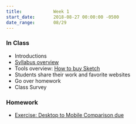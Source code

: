 ```yaml
---
title:            Week 1
start_date:       2018-08-27 00:00:00 -0500
date_range:       08/29
---
```


### In Class

- Introductions
- [Syllabus overview](https://docs.google.com/document/d/1V7504N3Vpyv_-5vdzhIp39zikoc0iJ6mCHj3sZfLlE8/edit?usp=sharing)
- Tools overview: [How to buy Sketch](https://www.sketchapp.com/store/edu/)
- Students share their work and favorite websites
- Go over homework
- Class Survey

### Homework

- [Exercise: Desktop to Mobile Comparison due](../projects/comparison)
